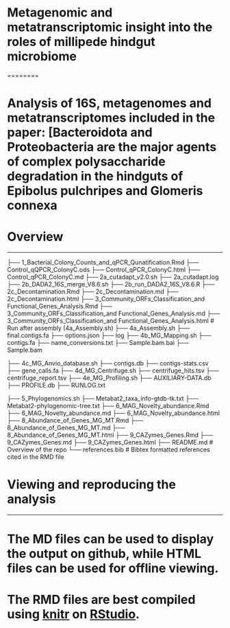 # Metagenomic and metatranscriptomic insight into the roles of millipede hindgut microbiome
========



# Analysis of 16S, metagenomes and metatranscriptomes included in the paper: [Bacteroidota and Proteobacteria are the major agents of complex polysaccharide degradation in the hindguts of Epibolus pulchripes and Glomeris connexa

# Overview
--------

  ├── 1_Bacterial_Colony_Counts_and_qPCR_Qunatification.Rmd
          ├── Control_qQPCR_ColonyC.ods
          ├── Control_qPCR_ColonyC.html
          ├── Control_qPCR_ColonyC.md
  ├── 2a_cutadapt_v2.0.sh
          ├── 2a_cutadapt.log
  ├── 2b_DADA2_16S_merge_V8.6.sh
          ├── 2b_run_DADA2_16S_V8.6.R
  ├── 2c_Decontamination.Rmd
          ├── 2c_Decontamination.md
          ├── 2c_Decontamination.html
  ├── 3_Community_ORFs_Classification_and Functional_Genes_Analysis.Rmd
          ├── 3_Community_ORFs_Classification_and Functional_Genes_Analysis.md
          ├── 3_Community_ORFs_Classification_and Functional_Genes_Analysis.html # Run after assembly (4a_Assembly.sh)
  ├── 4a_Assembly.sh
          ├── final.contigs.fa
          ├── options.json
          ├── log
  ├── 4b_MG_Mapping.sh
          ├── contigs.fa
          ├── name_conversions.txt
          ├── Sample.bam.bai
          ├── Sample.bam
          
  ├── 4c_MG_Anvio_database.sh
          ├── contigs.db
          ├── contigs-stats.csv
          ├── gene_calls.fa
  ├── 4d_MG_Centrifuge.sh
          ├── centrifuge_hits.tsv
          ├── centrifuge_report.tsv
  ├── 4e_MG_Profiling.sh
          ├── AUXILIARY-DATA.db
          ├── PROFILE.db
          ├── RUNLOG.txt
          
  ├── 5_Phylogenomics.sh
          ├── Metabat2_taxa_info-gtdb-tk.txt
          ├── Metabat2-phylogenomic-tree.txt
  ├── 6_MAG_Novelty_abundance.Rmd
          ├── 6_MAG_Novelty_abundance.md
          ├── 6_MAG_Novelty_abundance.html
  ├── 8_Abundance_of_Genes_MG_MT.Rmd
          ├── 8_Abundance_of_Genes_MG_MT.md
          ├── 8_Abundance_of_Genes_MG_MT.html
  ├── 9_CAZymes_Genes.Rmd
          ├── 9_CAZymes_Genes.md
          ├── 9_CAZymes_Genes.html
   ├── README.md # Overview of the repo
    └── references.bib  # Bibtex formatted references cited in the RMD file

# Viewing and reproducing the analysis
--------
# The MD files can be used to display the output on github, while HTML files can be used for offline viewing. 
# The RMD files are best compiled using [knitr](https://yihui.name/knitr/) on [RStudio](https://www.rstudio.com/). 
          
